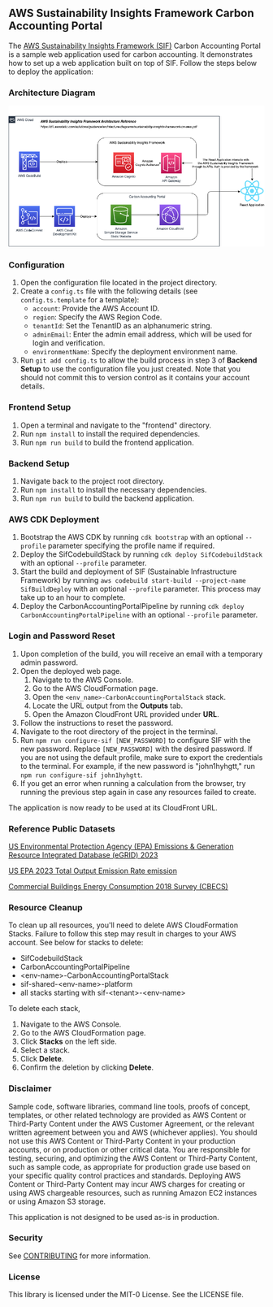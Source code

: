 ## AWS Sustainability Insights Framework Carbon Accounting Portal

The [AWS Sustainability Insights Framework (SIF)](https://github.com/aws-solutions-library-samples/guidance-for-aws-sustainability-insights-framework) Carbon Accounting Portal is a sample web application used for carbon accounting. It demonstrates how to set up a web application built on top of SIF. Follow the steps below to deploy the application:

### Architecture Diagram
![Architecture Diagram](arch_diagram.png)

### Configuration

1. Open the configuration file located in the project directory.
2. Create a `config.ts` file with the following details (see `config.ts.template` for a template):
   - `account`: Provide the AWS Account ID.
   - `region`: Specify the AWS Region Code.
   - `tenantId`: Set the TenantID as an alphanumeric string.
   - `adminEmail`: Enter the admin email address, which will be used for login and verification.
   - `environmentName`: Specify the deployment environment name.
3. Run `git add config.ts` to allow the build process in step 3 of **Backend Setup** to use the configuration file you just created. Note that you should not commit this to version control as it contains your account details.

### Frontend Setup

1. Open a terminal and navigate to the "frontend" directory.
2. Run `npm install` to install the required dependencies.
3. Run `npm run build` to build the frontend application.

### Backend Setup

1. Navigate back to the project root directory.
2. Run `npm install` to install the necessary dependencies.
3. Run `npm run build` to build the backend application.

### AWS CDK Deployment

1. Bootstrap the AWS CDK by running `cdk bootstrap` with an optional `--profile` parameter specifying the profile name if required.
2. Deploy the SifCodebuildStack by running `cdk deploy SifCodebuildStack` with an optional `--profile` parameter.
3. Start the build and deployment of SIF (Sustainable Infrastructure Framework) by running `aws codebuild start-build --project-name SifBuildDeploy` with an optional `--profile` parameter. This process may take up to an hour to complete.
4. Deploy the CarbonAccountingPortalPipeline by running `cdk deploy CarbonAccountingPortalPipeline` with an optional `--profile` parameter.

### Login and Password Reset

1. Upon completion of the build, you will receive an email with a temporary admin password.
2. Open the deployed web page.
   1. Navigate to the AWS Console.
   2. Go to the AWS CloudFormation page.
   3. Open the `<env_name>-CarbonAccountingPortalStack` stack.
   4. Locate the URL output from the **Outputs** tab.
   5. Open the Amazon CloudFront URL provided under **URL**. 
3. Follow the instructions to reset the password.
4. Navigate to the root directory of the project in the terminal.
5. Run `npm run configure-sif [NEW_PASSWORD]` to configure SIF with the new password. Replace `[NEW_PASSWORD]` with the desired password. If you are not using the default profile, make sure to export the credentials to the terminal.
   For example, if the new password is "john1hyhgtt," run `npm run configure-sif john1hyhgtt`.
6. If you get an error when running a calculation from the browser, try running the previous step again in case any resources failed to create.

The application is now ready to be used at its CloudFront URL.

### Reference Public Datasets
[US Environmental Protection Agency (EPA) Emissions & Generation Resource Integrated Database (eGRID) 2023](https://www.epa.gov/egrid/ "EPA Egrid")

[US EPA 2023 Total Output Emission Rate emission](https://www.epa.gov/egrid/data-explorer/ "EPA Egrid")

[Commercial Buildings Energy Consumption 2018 Survey (CBECS)](https://www.eia.gov/consumption/commercial/data/2018/ "CBECS")

### Resource Cleanup
To clean up all resources, you'll need to delete AWS CloudFormation Stacks. Failure to follow this step may result in charges to your AWS account. See below for stacks to delete:

- SifCodebuildStack
- CarbonAccountingPortalPipeline
- \<env-name\>-CarbonAccountingPortalStack
- sif-shared-\<env-name\>-platform
- all stacks starting with sif-\<tenant\>-\<env-name\>

To delete each stack,
1. Navigate to the AWS Console.
2. Go to the AWS CloudFormation page.
3. Click **Stacks** on the left side.
4. Select a stack.
5. Click **Delete**.
6. Confirm the deletion by clicking **Delete**.

### Disclaimer
Sample code, software libraries, command line tools, proofs of concept, templates, or other related technology are provided as AWS Content or Third-Party Content under the AWS Customer Agreement, or the relevant written agreement between you and AWS (whichever applies). You should not use this AWS Content or Third-Party Content in your production accounts, or on production or other critical data. You are responsible for testing, securing, and optimizing the AWS Content or Third-Party Content, such as sample code, as appropriate for production grade use based on your specific quality control practices and standards. Deploying AWS Content or Third-Party Content may incur AWS charges for creating or using AWS chargeable resources, such as running Amazon EC2 instances or using Amazon S3 storage.

This application is not designed to be used as-is in production.

### Security

See [CONTRIBUTING](CONTRIBUTING.md#security-issue-notifications) for more information.

### License

This library is licensed under the MIT-0 License. See the LICENSE file.
